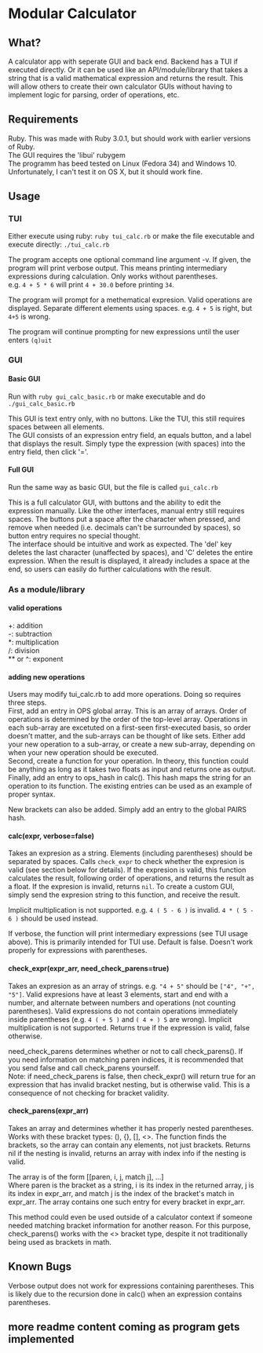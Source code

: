 # Modular Calculator

## What?

A calculator app with seperate GUI and back end. Backend has a TUI if executed directly. Or it can be used like an API/module/library that takes a string that is a valid mathematical expression and returns the result. This will allow others to create their own calculator GUIs without having to implement logic for parsing, order of operations, etc.

## Requirements

Ruby. This was made with Ruby 3.0.1, but should work with earlier versions of Ruby.  
The GUI requires the 'libui' rubygem  
The programm has beed tested on Linux (Fedora 34) and Windows 10. Unfortunately, I can't test it on OS X, but it should work fine.

## Usage

### TUI

Either execute using ruby: `ruby tui_calc.rb` or make the file executable and execute directly: `./tui_calc.rb`

The program accepts one optional command line argument -v. If given, the program will print verbose output. This means printing intermediary expressions during calculation. Only works without parentheses.  
e.g. `4 + 5 * 6` will print `4 + 30.0` before printing `34`.

The program will prompt for a methematical expresion. Valid operations are displayed. Separate different elements using spaces. e.g. `4 + 5` is right, but `4+5` is wrong.

The program will continue prompting for new expressions until the user enters `(q)uit`

### GUI

#### Basic GUI

Run with `ruby gui_calc_basic.rb` or make executable and do `./gui_calc_basic.rb`

This GUI is text entry only, with no buttons. Like the TUI, this still requires spaces between all elements.  
The GUI consists of an expression entry field, an equals button, and a label that displays the result. Simply type the expression (with spaces) into the entry field, then click '='.

#### Full GUI

Run the same way as basic GUI, but the file is called `gui_calc.rb`

This is a full calculator GUI, with buttons and the ability to edit the expression manually. Like the other interfaces, manual entry still requires spaces. The buttons put a space after the character when pressed, and remove when needed (i.e. decimals can't be surrounded by spaces), so button entry requires no special thought.  
The interface should be intuitive and work as expected. The 'del' key deletes the last character (unaffected by spaces), and 'C' deletes the entire expression. When the result is displayed, it already includes a space at the end, so users can easily do further calculations with the result.

### As a module/library

#### valid operations

+: addition  
-: subtraction  
*: multiplication  
/: division  
** or ^: exponent

#### adding new operations

Users may modify tui_calc.rb to add more operations. Doing so requires three steps.  
First, add an entry in OPS global array. This is an array of arrays. Order of operations is determined by the order of the top-level array. Operations in each sub-array are excetuted on a first-seen first-executed basis, so order doesn't matter, and the sub-arrays can be thought of like sets. Either add your new operation to a sub-array, or create a new sub-array, depending on when your new operation should be executed.  
Second, create a function for your operation. In theory, this function could be anything as long as it takes two floats as input and returns one as output.  
Finally, add an entry to ops_hash in calc(). This hash maps the string for an operation to its function. The existing entries can be used as an example of proper syntax.

New brackets can also be added. Simply add an entry to the global PAIRS hash.

#### calc(expr, verbose=false)

Takes an expresion as a string. Elements (including parentheses) should be separated by spaces. Calls `check_expr` to check whether the expresion is valid (see section below for details). If the expresion is valid, this function calculates the result, following order of operations, and returns the result as a float. If the expresion is invalid, returns `nil`. To create a custom GUI, simply send the expresion string to this function, and receive the result.

Implicit multiplication is not supported. e.g. `4 ( 5 - 6 )` is invalid. `4 * ( 5 - 6 )` should be used instead.

If verbose, the function will print intermediary expressions (see TUI usage above). This is primarily intended for TUI use. Default is false. Doesn't work properly for expressions with parentheses.

#### check_expr(expr_arr, need_check_parens=true)

Takes an expresion as an array of strings. e.g. `"4 + 5"` should be `["4", "+", "5"]`. Valid expresions have at least 3 elements, start and end with a number, and alternate between numbers and operations (not counting parentheses). Valid expressions do not contain operations immediately inside parentheses (e.g. `4 ( + 5 )` and `( 4 + ) 5` are wrong). Implicit multiplication is not supported. Returns true if the expression is valid, false otherwise.

need_check_parens determines whether or not to call check_parens(). If you need information on matching paren indices, it is recommended that you send false and call check_parens yourself.  
Note: if need_check_parens is false, then check_expr() will return true for an expression that has invalid bracket nesting, but is otherwise valid. This is a consequence of not checking for bracket validity.

#### check_parens(expr_arr)
Takes an array and determines whether it has properly nested parentheses. Works with these bracket types: (), {}, [], <>. The function finds the brackets, so the array can contain any elements, not just brackets. Returns nil if the nesting is invalid, returns an array with index info if the nesting is valid.

The array is of the form [[paren, i, j, match j], ...]  
Where paren is the bracket as a string, i is its index in the returned array, j is its index in expr_arr, and match j is the index of the bracket's match in expr_arr. The array contains one such entry for every bracket in expr_arr.

This method could even be used outside of a calculator context if someone needed matching bracket information for another reason. For this purpose, check_parens() works with the <> bracket type, despite it not traditionally being used as brackets in math.

## Known Bugs

Verbose output does not work for expressions containing parentheses. This is likely due to the recursion done in calc() when an expression contains parentheses.

## more readme content coming as program gets implemented